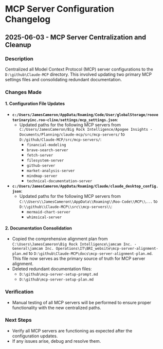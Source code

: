 # MCP Server Configuration Changelog

## 2025-06-03 - MCP Server Centralization and Cleanup

### Description
Centralized all Model Context Protocol (MCP) server configurations to the `D:\github\Claude-MCP` directory. This involved updating two primary MCP settings files and consolidating redundant documentation.

### Changes Made

#### 1. Configuration File Updates
- **`c:/Users/JamesCameron/AppData/Roaming/Code/User/globalStorage/rooveterinaryinc.roo-cline/settings/mcp_settings.json`**:
  - Updated paths for the following MCP servers from `C:/Users/JamesCameron/Big Rock Intelligence/Apogee Insights - Documents/Planning/claude-mcp/src/mcp-servers/` to `D:/github/Claude-MCP/src/mcp-servers/`:
    - `financial-modeling`
    - `brave-search-server`
    - `fetch-server`
    - `filesystem-server`
    - `github-server`
    - `market-analysis-server`
    - `mindmap-server`
    - `technical-documentation-server`
- **`c:/Users/JamesCameron/AppData/Roaming/Claude/claude_desktop_config.json`**:
  - Updated paths for the following MCP servers from `C:\\Users\\JamesCameron\\AppData\\Roaming\\Roo-Code\\MCP\\...` to `D:\\github\\Claude-MCP\\src\\mcp-servers\\`:
    - `mermaid-chart-server`
    - `whimsical-server`

#### 2. Documentation Consolidation
- Copied the comprehensive alignment plan from `C:\Users\JamesCameron\Big Rock Intelligence\jamcam Inc. - General\jamcam Inc. Operations\IT\BRI_website\mcp-server-alignment-plan.md` to `D:\github\Claude-MCP\docs\mcp-server-alignment-plan.md`. This file now serves as the primary source of truth for MCP server alignment.
- Deleted redundant documentation files:
  - `D:\github\mcp-server-setup-prompt.md`
  - `D:\github\mcp-server-setup-plan.md`

### Verification
- Manual testing of all MCP servers will be performed to ensure proper functionality with the new centralized paths.

### Next Steps
- Verify all MCP servers are functioning as expected after the configuration updates.
- If any issues arise, debug and resolve them.